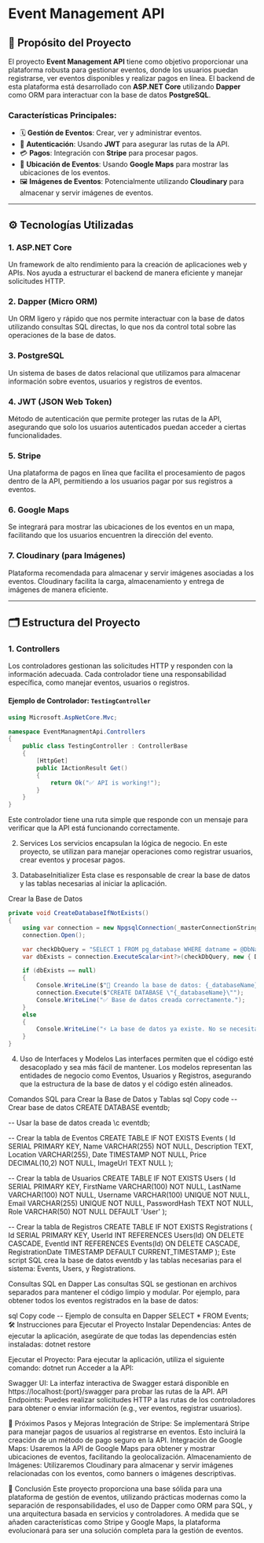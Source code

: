 ﻿# Event Management API

## 📌 Propósito del Proyecto

El proyecto **Event Management API** tiene como objetivo proporcionar una plataforma robusta para gestionar eventos, donde los usuarios puedan registrarse, ver eventos disponibles y realizar pagos en línea. El backend de esta plataforma está desarrollado con **ASP.NET Core** utilizando **Dapper** como ORM para interactuar con la base de datos **PostgreSQL**.

### Características Principales:
- 🗓️ **Gestión de Eventos**: Crear, ver y administrar eventos.
- 🔐 **Autenticación**: Usando **JWT** para asegurar las rutas de la API.
- 💳 **Pagos**: Integración con **Stripe** para procesar pagos.
- 📍 **Ubicación de Eventos**: Usando **Google Maps** para mostrar las ubicaciones de los eventos.
- 🖼️ **Imágenes de Eventos**: Potencialmente utilizando **Cloudinary** para almacenar y servir imágenes de eventos.

---

## ⚙️ Tecnologías Utilizadas

### 1. **ASP.NET Core**
Un framework de alto rendimiento para la creación de aplicaciones web y APIs. Nos ayuda a estructurar el backend de manera eficiente y manejar solicitudes HTTP.

### 2. **Dapper (Micro ORM)**
Un ORM ligero y rápido que nos permite interactuar con la base de datos utilizando consultas SQL directas, lo que nos da control total sobre las operaciones de la base de datos.

### 3. **PostgreSQL**
Un sistema de bases de datos relacional que utilizamos para almacenar información sobre eventos, usuarios y registros de eventos.

### 4. **JWT (JSON Web Token)**
Método de autenticación que permite proteger las rutas de la API, asegurando que solo los usuarios autenticados puedan acceder a ciertas funcionalidades.

### 5. **Stripe**
Una plataforma de pagos en línea que facilita el procesamiento de pagos dentro de la API, permitiendo a los usuarios pagar por sus registros a eventos.

### 6. **Google Maps**
Se integrará para mostrar las ubicaciones de los eventos en un mapa, facilitando que los usuarios encuentren la dirección del evento.

### 7. **Cloudinary (para Imágenes)**
Plataforma recomendada para almacenar y servir imágenes asociadas a los eventos. Cloudinary facilita la carga, almacenamiento y entrega de imágenes de manera eficiente.

---

## 🗂️ Estructura del Proyecto

### 1. **Controllers**
Los controladores gestionan las solicitudes HTTP y responden con la información adecuada. Cada controlador tiene una responsabilidad específica, como manejar eventos, usuarios o registros.

#### Ejemplo de Controlador: `TestingController`

```csharp
using Microsoft.AspNetCore.Mvc;

namespace EventManagmentApi.Controllers
{
    public class TestingController : ControllerBase
    {
        [HttpGet]
        public IActionResult Get()
        {
            return Ok("✅ API is working!");
        }
    }
}
```
Este controlador tiene una ruta simple que responde con un mensaje para verificar que la API está funcionando correctamente.

2. Services
Los servicios encapsulan la lógica de negocio. En este proyecto, se utilizan para manejar operaciones como registrar usuarios, crear eventos y procesar pagos.

3. DatabaseInitializer
Esta clase es responsable de crear la base de datos y las tablas necesarias al iniciar la aplicación.

Crear la Base de Datos
```csharp
private void CreateDatabaseIfNotExists()
{
    using var connection = new NpgsqlConnection(_masterConnectionString);
    connection.Open();

    var checkDbQuery = "SELECT 1 FROM pg_database WHERE datname = @DbName";
    var dbExists = connection.ExecuteScalar<int?>(checkDbQuery, new { DbName = _databaseName });

    if (dbExists == null)
    {
        Console.WriteLine($"🔹 Creando la base de datos: {_databaseName}...");
        connection.Execute($"CREATE DATABASE \"{_databaseName}\"");
        Console.WriteLine("✅ Base de datos creada correctamente.");
    }
    else
    {
        Console.WriteLine("⚡ La base de datos ya existe. No se necesita crearla.");
    }
}
```

4. Uso de Interfaces y Modelos
Las interfaces permiten que el código esté desacoplado y sea más fácil de mantener. Los modelos representan las entidades de negocio como Eventos, Usuarios y Registros, asegurando que la estructura de la base de datos y el código estén alineados.

Comandos SQL para Crear la Base de Datos y Tablas
sql
Copy code
-- Crear base de datos
CREATE DATABASE eventdb;

-- Usar la base de datos creada
\c eventdb;

-- Crear la tabla de Eventos
CREATE TABLE IF NOT EXISTS Events (
    Id SERIAL PRIMARY KEY,
    Name VARCHAR(255) NOT NULL,
    Description TEXT,
    Location VARCHAR(255),
    Date TIMESTAMP NOT NULL,
    Price DECIMAL(10,2) NOT NULL,
    ImageUrl TEXT NULL
);

-- Crear la tabla de Usuarios
CREATE TABLE IF NOT EXISTS Users (
    Id SERIAL PRIMARY KEY,
    FirstName VARCHAR(100) NOT NULL,
    LastName VARCHAR(100) NOT NULL,
    Username VARCHAR(100) UNIQUE NOT NULL,
    Email VARCHAR(255) UNIQUE NOT NULL,
    PasswordHash TEXT NOT NULL,
    Role VARCHAR(50) NOT NULL DEFAULT 'User'
);

-- Crear la tabla de Registros
CREATE TABLE IF NOT EXISTS Registrations (
    Id SERIAL PRIMARY KEY,
    UserId INT REFERENCES Users(Id) ON DELETE CASCADE,
    EventId INT REFERENCES Events(Id) ON DELETE CASCADE,
    RegistrationDate TIMESTAMP DEFAULT CURRENT_TIMESTAMP
);
Este script SQL crea la base de datos eventdb y las tablas necesarias para el sistema: Events, Users, y Registrations.

Consultas SQL en Dapper
Las consultas SQL se gestionan en archivos separados para mantener el código limpio y modular. Por ejemplo, para obtener todos los eventos registrados en la base de datos:

sql
Copy code
-- Ejemplo de consulta en Dapper
SELECT * FROM Events;
🛠️ Instrucciones para Ejecutar el Proyecto
Instalar Dependencias: Antes de ejecutar la aplicación, asegúrate de que todas las dependencias estén instaladas:
dotnet restore

Ejecutar el Proyecto: Para ejecutar la aplicación, utiliza el siguiente comando:
dotnet run
Acceder a la API:

Swagger UI: La interfaz interactiva de Swagger estará disponible en https://localhost:{port}/swagger para probar las rutas de la API.
API Endpoints: Puedes realizar solicitudes HTTP a las rutas de los controladores para obtener o enviar información (e.g., ver eventos, registrar usuarios).

🚀 Próximos Pasos y Mejoras
Integración de Stripe: Se implementará Stripe para manejar pagos de usuarios al registrarse en eventos. Esto incluirá la creación de un método de pago seguro en la API.
Integración de Google Maps: Usaremos la API de Google Maps para obtener y mostrar ubicaciones de eventos, facilitando la geolocalización.
Almacenamiento de Imágenes: Utilizaremos Cloudinary para almacenar y servir imágenes relacionadas con los eventos, como banners o imágenes descriptivas.

🎯 Conclusión
Este proyecto proporciona una base sólida para una plataforma de gestión de eventos, utilizando prácticas modernas como la separación de responsabilidades, el uso de Dapper como ORM para SQL, y una arquitectura basada en servicios y controladores. A medida que se añaden características como Stripe y Google Maps, la plataforma evolucionará para ser una solución completa para la gestión de eventos.
